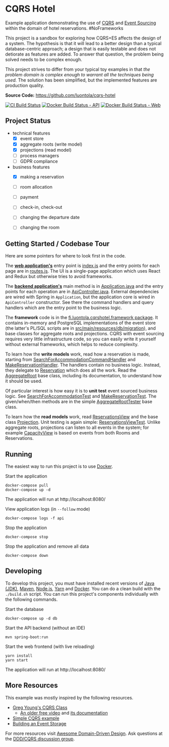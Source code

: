 
# CQRS Hotel

Example application demonstrating the use of [CQRS](http://martinfowler.com/bliki/CQRS.html) and [Event Sourcing](http://martinfowler.com/eaaDev/EventSourcing.html) within the domain of hotel reservations. #NoFrameworks

This project is a sandbox for exploring how CQRS+ES affects the design of a system. The hypothesis is that it will lead to a better design than a typical database-centric approach; a design that is easily testable and does not detiorate as features are added. To answer that question, the problem being solved needs to be complex enough.

This project strives to differ from your typical toy examples in that *the problem domain is complex enough to warrant all the techniques being used.* The solution has been simplified, but the implemented features are production quality.

**Source Code:** <https://github.com/luontola/cqrs-hotel>

[![CI Build Status](https://travis-ci.org/luontola/cqrs-hotel.svg?branch=master)](https://travis-ci.org/luontola/cqrs-hotel)
[![Docker Build Status - API](https://img.shields.io/docker/build/luontola/cqrs-hotel-api.svg)](https://hub.docker.com/r/luontola/cqrs-hotel-api/)
[![Docker Build Status - Web](https://img.shields.io/docker/build/luontola/cqrs-hotel-web.svg)](https://hub.docker.com/r/luontola/cqrs-hotel-web/)


## Project Status

- technical features
    - [x] event store
    - [x] aggregate roots (write model)
    - [x] projections (read model)
    - [ ] process managers
    - [ ] GDPR compliance
- business features
    - [x] making a reservation
    - [ ] room allocation
    - [ ] payment
    - [ ] check-in, check-out
    - [ ] changing the departure date
    - [ ] changing the room


## Getting Started / Codebase Tour

Here are some pointers for where to look first in the code.

The [**web application's**](https://github.com/luontola/cqrs-hotel/tree/master/src/main/js) entry point is [index.js](https://github.com/luontola/cqrs-hotel/blob/master/src/main/js/index.js) and the entry points for each page are in [routes.js](https://github.com/luontola/cqrs-hotel/blob/master/src/main/js/routes.js). The UI is a single-page application which uses React and Redux but otherwise tries to avoid frameworks.

The [**backend application's**](https://github.com/luontola/cqrs-hotel/tree/master/src/main/java/fi/luontola/cqrshotel) main method is in [Application.java](https://github.com/luontola/cqrs-hotel/blob/master/src/main/java/fi/luontola/cqrshotel/Application.java) and the entry points for each operation are in [ApiController.java](https://github.com/luontola/cqrs-hotel/blob/master/src/main/java/fi/luontola/cqrshotel/ApiController.java). External dependencies are wired with Spring in `Application`, but the application core is wired in `ApiController` constructor. See there the command handlers and query handlers which are the entry point to the business logic.

The **framework** code is in the [fi.luontola.cqrshotel.framework package](https://github.com/luontola/cqrs-hotel/tree/master/src/main/java/fi/luontola/cqrshotel/framework). It contains in-memory and PostgreSQL implementations of the event store (the latter's PL/SQL scripts are in [src/main/resources/db/migration](https://github.com/luontola/cqrs-hotel/tree/master/src/main/resources/db/migration)), and base classes for aggregate roots and projections. CQRS with event sourcing requires very little infrastructure code, so you can easily write it yourself without external frameworks, which helps to reduce complexity.

To learn how the **write models** work, read how a reservation is made, starting from [SearchForAccommodationCommandHandler](https://github.com/luontola/cqrs-hotel/blob/master/src/main/java/fi/luontola/cqrshotel/reservation/commands/SearchForAccommodationCommandHandler.java) and [MakeReservationHandler](https://github.com/luontola/cqrs-hotel/blob/master/src/main/java/fi/luontola/cqrshotel/reservation/commands/MakeReservationHandler.java). The handlers contain no business logic. Instead, they delegate to [Reservation](https://github.com/luontola/cqrs-hotel/blob/master/src/main/java/fi/luontola/cqrshotel/reservation/Reservation.java) which does all the work. Read the [AggregateRoot](https://github.com/luontola/cqrs-hotel/blob/master/src/main/java/fi/luontola/cqrshotel/framework/AggregateRoot.java) base class, including its documentation, to understand how it should be used.

Of particular interest is how easy it is to **unit test** event sourced business logic. See [SearchForAccommodationTest](https://github.com/luontola/cqrs-hotel/blob/master/src/test/java/fi/luontola/cqrshotel/reservation/SearchForAccommodationTest.java) and [MakeReservationTest](https://github.com/luontola/cqrs-hotel/blob/master/src/test/java/fi/luontola/cqrshotel/reservation/MakeReservationTest.java). The given/when/then methods are in the simple [AggregateRootTester](https://github.com/luontola/cqrs-hotel/blob/master/src/test/java/fi/luontola/cqrshotel/framework/AggregateRootTester.java) base class.

To learn how the **read models** work, read [ReservationsView](https://github.com/luontola/cqrs-hotel/blob/master/src/main/java/fi/luontola/cqrshotel/reservation/queries/ReservationsView.java) and the base class [Projection](https://github.com/luontola/cqrs-hotel/blob/master/src/main/java/fi/luontola/cqrshotel/framework/Projection.java). Unit testing is again simple: [ReservationsViewTest](https://github.com/luontola/cqrs-hotel/blob/master/src/test/java/fi/luontola/cqrshotel/reservation/queries/ReservationsViewTest.java). Unlike aggregate roots, projections can listen to all events in the system; for example [CapacityView](https://github.com/luontola/cqrs-hotel/blob/master/src/main/java/fi/luontola/cqrshotel/capacity/CapacityView.java) is based on events from both Rooms and Reservations.


## Running

The easiest way to run this project is to use [Docker](https://www.docker.com/community-edition).

Start the application

    docker-compose pull
    docker-compose up -d 

The application will run at http://localhost:8080/

View application logs (in `--follow` mode)

    docker-compose logs -f api

Stop the application

    docker-compose stop

Stop the application and remove all data 

    docker-compose down


## Developing

To develop this project, you must have installed recent versions of [Java (JDK)](http://www.oracle.com/technetwork/java/javase/downloads/), [Maven](https://maven.apache.org/), [Node.js](https://nodejs.org/), [Yarn](https://yarnpkg.com/) and [Docker](https://www.docker.com/community-edition). You can do a clean build with the `./build.sh` script. You can run this project's components individually with the following commands.

Start the database

    docker-compose up -d db

Start the API backend (without an IDE)

    mvn spring-boot:run

Start the web frontend (with live reloading)

    yarn install
    yarn start

The application will run at http://localhost:8080/


## More Resources

This example was mostly inspired by the following resources.

* [Greg Young's CQRS Class](https://goodenoughsoftware.net/online-videos/)
    * [An older free video](https://www.youtube.com/watch?v=whCk1Q87_ZI) and [its documentation](https://cqrs.wordpress.com/documents/)
* [Simple CQRS example](https://github.com/gregoryyoung/m-r)
* [Building an Event Storage](https://cqrs.wordpress.com/documents/building-event-storage/)

For more resources visit [Awesome Domain-Driven Design](https://github.com/heynickc/awesome-ddd). Ask questions at the [DDD/CQRS discussion group](https://groups.google.com/forum/#!forum/dddcqrs).
